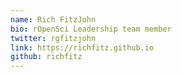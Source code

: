 ```yaml
---
name: Rich FitzJohn
bio: rOpenSci Leadership team member
twitter: rgfitzjohn
link: https://richfitz.github.io
github: richfitz
---
```

